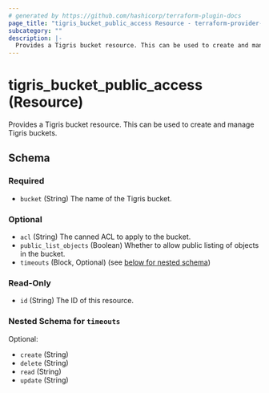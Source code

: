 ```yaml
---
# generated by https://github.com/hashicorp/terraform-plugin-docs
page_title: "tigris_bucket_public_access Resource - terraform-provider-tigris"
subcategory: ""
description: |-
  Provides a Tigris bucket resource. This can be used to create and manage Tigris buckets.
---
```


# tigris_bucket_public_access (Resource)

Provides a Tigris bucket resource. This can be used to create and manage Tigris buckets.



<!-- schema generated by tfplugindocs -->
## Schema

### Required

- `bucket` (String) The name of the Tigris bucket.

### Optional

- `acl` (String) The canned ACL to apply to the bucket.
- `public_list_objects` (Boolean) Whether to allow public listing of objects in the bucket.
- `timeouts` (Block, Optional) (see [below for nested schema](#nestedblock--timeouts))

### Read-Only

- `id` (String) The ID of this resource.

<a id="nestedblock--timeouts"></a>
### Nested Schema for `timeouts`

Optional:

- `create` (String)
- `delete` (String)
- `read` (String)
- `update` (String)
